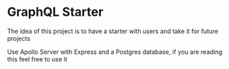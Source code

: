 # GraphQL Starter

The idea of this project is to have a starter with users and take it for future projects

Use Apollo Server with Express and a Postgres database, if you are reading this feel free to use it
